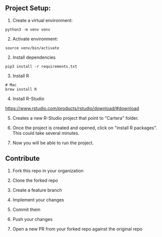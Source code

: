 
## Project Setup:


1. Create a virtual environment:

```shell
python3 -m venv venv
```

2. Activate environment:

```shell
source venv/bin/activate
```

2. Install dependencies

```shell
pip3 install -r requirements.txt
```

3. Install R 

```shell
# Mac
brew install R
```
4. Install R-Studio

https://www.rstudio.com/products/rstudio/download/#download

5. Creates a new R-Studio project that point to "Cartera" folder. 

6. Once the project is created and opened, click on "install R packages". This could take several minutes.

7. Now you will be able to run the project.


## Contribute

1. Fork this repo in your organization

2. Clone the forked repo

3. Create a feature branch

4. Implement your changes

5. Commit them

6. Push your changes

7. Open a new PR from your forked repo against the original repo
